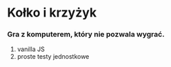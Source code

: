 # Kołko i krzyżyk

### Gra z komputerem, który nie pozwala wygrać.

1. vanilla JS
2. proste testy jednostkowe
